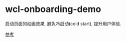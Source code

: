 # wcl-onboarding-demo
启动页面的动画效果, 避免冷启动(cold start), 提升用户体验.

[参考](http://www.jianshu.com/p/ce79e88d7ddf)
